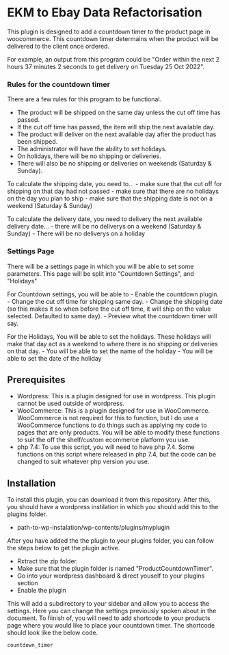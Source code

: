 # EKM to Ebay Data Refactorisation

This plugin is designed to add a countdown timer to the product page in woocommerce. This countdown timer determains when the product will be delivered to the client once ordered.

For example, an output from this program could be "Order within the next 2 hours 37 minutes 2 seconds to get delivery on Tuesday 25 Oct 2022". 

### Rules for the countdown timer

There are a few rules for this program to be functional.
- The product will be shipped on the same day unless the cut off time has passed.
- If the cut off time has passed, the item will ship the next available day.
- The product will deliver on the next available day after the product has been shipped.
- The administrator will have the ability to set holidays.
- On holidays, there will be no shipping or deliveries.
- There will also be no shipping or deliveries on weekends (Saturday & Sunday).

To calculate the shipping date, you need to...
	- make sure that the cut off for shipping on that day had not passed
	- make sure that there are no holidays on the day you plan to ship 
	- make sure that the shipping date is not on a weekend (Saturday & Sunday)

To calculate the delivery date, you need to delivery the next available delivery date...
	- there will be no deliverys on a weekend (Saturday & Sunday)
	- There will be no deliverys on a holiday

### Settings Page

There will be a settings page in which you will be able to set some parameters. This page will be split into "Countdown Settings", and "Holidays"

For Countdown settings, you will be able to
    - Enable the countdown plugin.
    - Change the cut off time for shipping same day.
    - Change the shipping date (so this makes it so when before the cut off time, it will ship on the value selected. Defaulted to same day).
    - Preview what the countdown timer will say.

For the Holidays, You will be able to set the holidays. These holidays will make that day act as a weekend to where there is no shipping or deliveries on that day.
    - You will be able to set the name of the holiday
    - You will be able to set the date of the holiday


## Prerequisites 

- Wordpress: This is a plugin designed for use in wordpress. This plugin cannot be used outside of wordpress. 
- WooCommerce: This is a plugin designed for use in WooCommerce. WooCommerce is not required for this to function, but I do use a WooCommerce functions to do things such as applying my code to pages that are only products. You will be able to modify these functions to suit the off the shelf/custom ecommerce platform you use.
- php 7.4: To use this script, you will need to have php 7.4. Some functions on this script where released in php 7.4, but the code can be changed to suit whatever php version you use.


## Installation

To install this plugin, you can download it from this repository. After this, you should have a wordpress instilation in which you should add this to the plugins folder. 

- path-to-wp-instalation/wp-contents/plugins/myplugin

After you have added the the plugin to your plugins folder, you can follow the steps below to get the plugin active.

- Rxtract the zip folder.
- Make sure that the plugin folder is named "ProductCountdownTimer". 
- Go into your wordpress dashboard & direct youself to your plugins section
- Enable the plugin

This will add a subdirectory to your sidebar and allow you to access the settings. Here you can change the settings previously spoken about in the document. To fiinish of, you will need to add shortcode to your products page where you would like to place your countdown timer. The shortcode should look like the below code.

```
countdown_timer
```